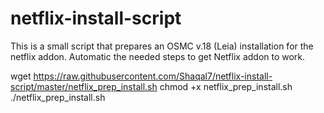 # netflix-install-script

This is a small script that prepares an OSMC v.18 (Leia) installation for the netflix addon. 
Automatic the needed steps to get Netflix addon to work.

wget https://raw.githubusercontent.com/Shaqal7/netflix-install-script/master/netflix_prep_install.sh
chmod +x netflix_prep_install.sh
./netflix_prep_install.sh
